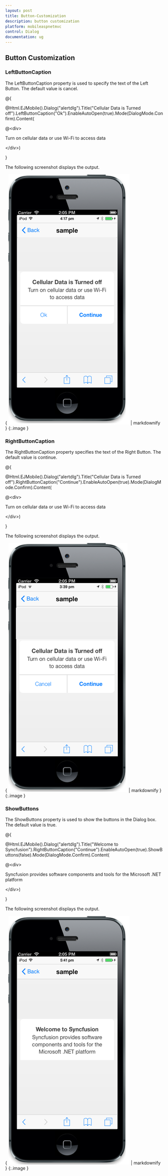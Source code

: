 ```yaml
---
layout: post
title: Button-Customization
description: button customization
platform: mobileaspnetmvc
control: Dialog
documentation: ug
---
```


## Button Customization

### LeftButtonCaption

The LeftButtonCaption property is used to specify the text of the Left Button. The default value is cancel.



@{

@Html.EJMobile().Dialog("alertdlg").Title("Cellular Data is Turned off").LeftButtonCaption("Ok").EnableAutoOpen(true).Mode(DialogMode.Confirm).Content(

@&lt;div&gt;

Turn on cellular data or use Wi-Fi to access data

&lt;/div&gt;)

}



The following screenshot displays the output.



{ ![](Button-Customization_images/Button-Customization_img1.png) | markdownify }
{:.image }


### RightButtonCaption

The RightButtonCaption property specifies the text of the Right Button. The default value is continue.



@{

@Html.EJMobile().Dialog("alertdlg").Title("Cellular Data is Turned off").RightButtonCaption("Continue").EnableAutoOpen(true).Mode(DialogMode.Confirm).Content(

@&lt;div&gt;

Turn on cellular data or use Wi-Fi to access data

&lt;/div&gt;)

}



The following screenshot displays the output.

{ ![](Button-Customization_images/Button-Customization_img2.png) | markdownify }
{:.image }


### ShowButtons                                

The ShowButtons property is used to show the buttons in the Dialog box. The default value is true.



@{

@Html.EJMobile().Dialog("alertdlg").Title("Welcome to Syncfusion").RightButtonCaption("Continue").EnableAutoOpen(true).ShowButtons(false).Mode(DialogMode.Confirm).Content(

@&lt;div&gt;

Syncfusion provides software components and tools for the Microsoft .NET platform

&lt;/div&gt;)

}



The following screenshot displays the output.

{ ![](Button-Customization_images/Button-Customization_img3.png) | markdownify }
{:.image }


